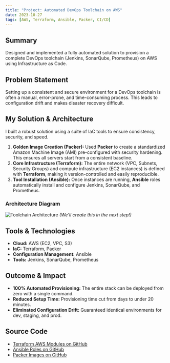 ```yaml
---
title: "Project: Automated DevOps Toolchain on AWS"
date: 2023-10-27
tags: [AWS, Terraform, Ansible, Packer, CI/CD]
---
```


## Summary
Designed and implemented a fully automated solution to provision a complete DevOps toolchain (Jenkins, SonarQube, Prometheus) on AWS using Infrastructure as Code.

## Problem Statement
Setting up a consistent and secure environment for a DevOps toolchain is often a manual, error-prone, and time-consuming process. This leads to configuration drift and makes disaster recovery difficult.

## My Solution & Architecture
I built a robust solution using a suite of IaC tools to ensure consistency, security, and speed.

1.  **Golden Image Creation (Packer):** Used **Packer** to create a standardized Amazon Machine Image (AMI) pre-configured with security hardening. This ensures all servers start from a consistent baseline.
2.  **Core Infrastructure (Terraform):** The entire network (VPC, Subnets, Security Groups) and compute infrastructure (EC2 instances) is defined with **Terraform**, making it version-controlled and easily reproducible.
3.  **Tool Installation (Ansible):** Once instances are running, **Ansible** roles automatically install and configure Jenkins, SonarQube, and Prometheus.

### Architecture Diagram
![Toolchain Architecture](https://link-to-your-diagram-image.com/diagram.png)
*(We'll create this in the next step!)*

## Tools & Technologies
*   **Cloud:** AWS (EC2, VPC, S3)
*   **IaC:** Terraform, Packer
*   **Configuration Management:** Ansible
*   **Tools:** Jenkins, SonarQube, Prometheus

## Outcome & Impact
*   **100% Automated Provisioning:** The entire stack can be deployed from zero with a single command.
*   **Reduced Setup Time:** Provisioning time cut from days to under 20 minutes.
*   **Eliminated Configuration Drift:** Guaranteed identical environments for dev, staging, and prod.

## Source Code
*   [Terraform AWS Modules on GitHub](https://github.com/waruimoojin/terraform-aws-modules)
*   [Ansible Roles on GitHub](https://github.com/waruimoojin/ansible-roles)
*   [Packer Images on GitHub](https://github.com/waruimoojin/packer-images)
